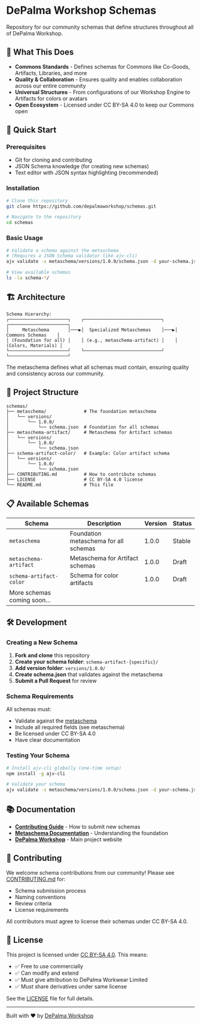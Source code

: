 # DePalma Workshop Schemas

Repository for our community schemas that define structures throughout all of DePalma Workshop.

## 🎯 What This Does

- **Commons Standards** - Defines schemas for Commons like Co-Goods, Artifacts, Libraries, and more
- **Quality & Collaboration** - Ensures quality and enables collaboration across our entire community  
- **Universal Structures** - From configurations of our Workshop Engine to Artifacts for colors or avatars
- **Open Ecosystem** - Licensed under CC BY-SA 4.0 to keep our Commons open

## 🚀 Quick Start

### Prerequisites
- Git for cloning and contributing
- JSON Schema knowledge (for creating new schemas)
- Text editor with JSON syntax highlighting (recommended)

### Installation
```bash
# Clone this repository
git clone https://github.com/depalmaworkshop/schemas.git

# Navigate to the repository
cd schemas
```

### Basic Usage
```bash
# Validate a schema against the metaschema
# (Requires a JSON Schema validator like ajv-cli)
ajv validate -s metaschema/versions/1.0.0/schema.json -d your-schema.json

# View available schemas
ls -la schema-*/
```

## 🏗️ Architecture

```
Schema Hierarchy:
┌──────────────────────┐    ┌─────────────────────────────┐    ┌──────────────────────┐
│     Metaschema       │───▶│  Specialized Metaschemas    │───▶│   Commons Schemas    │
│ (Foundation for all) │    │ (e.g., metaschema-artifact) │    │  (Colors, Materials) │
└──────────────────────┘    └─────────────────────────────┘    └──────────────────────┘
```

The metaschema defines what all schemas must contain, ensuring quality and consistency across our community.

## 📁 Project Structure

```
schemas/
├── metaschema/              # The foundation metaschema
│   └── versions/
│       └── 1.0.0/
│           └── schema.json  # Foundation for all schemas
├── metaschema-artifact/     # Metaschema for Artifact schemas
│   └── versions/
│       └── 1.0.0/
│           └── schema.json
├── schema-artifact-color/   # Example: Color artifact schema
│   └── versions/
│       └── 1.0.0/
│           └── schema.json
├── CONTRIBUTING.md          # How to contribute schemas
├── LICENSE                  # CC BY-SA 4.0 license
└── README.md                # This file
```

## 📋 Available Schemas

| Schema                      | Description                           | Version | Status |
| --------------------------- | ------------------------------------- | ------- | ------ |
| `metaschema`                | Foundation metaschema for all schemas | 1.0.0   | Stable |
| `metaschema-artifact`       | Metaschema for Artifact schemas       | 1.0.0   | Draft  |
| `schema-artifact-color`     | Schema for color artifacts            | 1.0.0   | Draft  |
| More schemas coming soon... |                                       |         |        |

## 🛠️ Development

### Creating a New Schema

1. **Fork and clone** this repository
2. **Create your schema folder**: `schema-artifact-{specific}/`
3. **Add version folder**: `versions/1.0.0/`
4. **Create schema.json** that validates against the metaschema
5. **Submit a Pull Request** for review

### Schema Requirements

All schemas must:
- Validate against the [metaschema](metaschema/versions/1.0.0/schema.json)
- Include all required fields (see metaschema)
- Be licensed under CC BY-SA 4.0
- Have clear documentation

### Testing Your Schema
```bash
# Install ajv-cli globally (one-time setup)
npm install -g ajv-cli

# Validate your schema
ajv validate -s metaschema/versions/1.0.0/schema.json -d your-schema.json
```

## 📚 Documentation

- **[Contributing Guide](CONTRIBUTING.md)** - How to submit new schemas
- **[Metaschema Documentation](metaschema/versions/1.0.0/README.md)** - Understanding the foundation
- **[DePalma Workshop](https://depalmaworkshop.com)** - Main project website

## 🤝 Contributing

We welcome schema contributions from our community! Please see [CONTRIBUTING.md](CONTRIBUTING.md) for:
- Schema submission process
- Naming conventions
- Review criteria
- License requirements

All contributors must agree to license their schemas under CC BY-SA 4.0.

## 📄 License

This project is licensed under [CC BY-SA 4.0](https://creativecommons.org/licenses/by-sa/4.0/). This means:
- ✅ Free to use commercially
- ✅ Can modify and extend
- ✅ Must give attribution to DePalma Workwear Limited
- ✅ Must share derivatives under same license

See the [LICENSE](LICENSE) file for full details.

---

Built with ❤️ by [DePalma Workshop](https://depalmaworkshop.com)